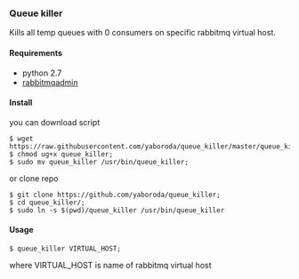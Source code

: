 ### Queue killer
Kills all temp queues with 0 consumers on specific rabbitmq virtual host.  

#### Requirements
 - python 2.7
 - [rabbitmqadmin](https://www.rabbitmq.com/management-cli.html)

#### Install
you can download script
```shell
$ wget https://raw.githubusercontent.com/yaboroda/queue_killer/master/queue_killer;
$ chmod ug+x queue_killer;
$ sudo mv queue_killer /usr/bin/queue_killer;
```
or clone repo
```shell
$ git clone https://github.com/yaboroda/queue_killer;
$ cd queue_killer/;
$ sudo ln -s $(pwd)/queue_killer /usr/bin/queue_killer
```

#### Usage
```shell
$ queue_killer VIRTUAL_HOST;
```
where VIRTUAL_HOST is name of rabbitmq virtual host